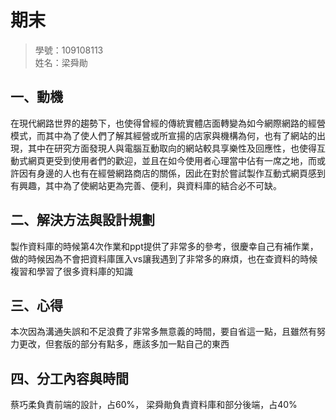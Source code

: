 # 期末
>
>學號：109108113
><br />
>姓名：梁舜勛
><br />

## 一、動機

在現代網路世界的趨勢下，也使得曾經的傳統實體店面轉變為如今網際網路的經營模式，而其中為了使人們了解其經營或所宣揚的店家與機構為何，也有了網站的出現，其中在研究方面發現人與電腦互動取向的網站較具享樂性及回應性，也使得互動式網頁更受到使用者們的歡迎，並且在如今使用者心理當中佔有一席之地，而或許因有身邊的人也有在經營網路商店的關係，因此在對於嘗試製作互動式網頁感到有興趣，其中為了使網站更為完善、便利，與資料庫的結合必不可缺。

## 二、解決方法與設計規劃

製作資料庫的時候第4次作業和ppt提供了非常多的參考，很慶幸自己有補作業，做的時候因為不會把資料庫匯入vs讓我遇到了非常多的麻煩，也在查資料的時候複習和學習了很多資料庫的知識
## 三、心得

本次因為溝通失誤和不足浪費了非常多無意義的時間，要自省這一點，且雖然有努力更改，但套版的部分有點多，應該多加一點自己的東西
## 四、分工內容與時間

蔡巧柔負責前端的設計，占60%，
梁舜勛負責資料庫和部分後端，占40%
